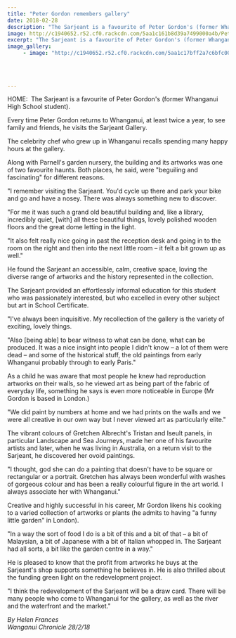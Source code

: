 ```yaml
---
title: "Peter Gordon remembers gallery"
date: 2018-02-28
description: "The Sarjeant is a favourite of Peter Gordon's (former Whanganui High School student)..."
image: http://c1940652.r52.cf0.rackcdn.com/5aa1c161b8d39a7499000a4b/Peter-Gordon-chron-28-feb.jpg
excerpt: "The Sarjeant is a favourite of Peter Gordon's (former Whanganui High School student)."
image_gallery:
     - image: "http://c1940652.r52.cf0.rackcdn.com/5aa1c17bff2a7c6bfc000a2f/Peter-Gordon-nice-chron-28-feb.jpg"
    
    
    
    
---
```


<p>HOME:&nbsp;&nbsp;The Sarjeant is a favourite of Peter Gordon's (former Whanganui High School student).</p>
<p class="element element-paragraph">Every time Peter Gordon returns to Whanganui, at least twice a year, to see family and friends, he visits the Sarjeant Gallery.</p>
<p class="element element-paragraph">The celebrity chef who grew up in Whanganui recalls spending many happy hours at the gallery.</p>
<p class="element element-paragraph">Along with Parnell's garden nursery, the building and its artworks was one of two favourite haunts. Both places, he said, were "beguiling and fascinating" for different reasons.</p>
<p class="element element-paragraph">"I remember visiting the Sarjeant. You'd cycle up there and park your bike and go and have a nosey. There was always something new to discover.</p>
<p class="element element-paragraph">"For me it was such a grand old beautiful building and, like a library, incredibly quiet, [with] all these beautiful things, lovely polished wooden floors and the great dome letting in the light.</p>
<p class="element element-paragraph">"It also felt really nice going in past the reception desk and going in to the room on the right and then into the next little room &ndash; it felt a bit grown up as well."</p>
<p class="element element-paragraph">He found the Sarjeant an accessible, calm, creative space, loving the diverse range of artworks and the history represented in the collection.</p>
<p class="element element-paragraph">The Sarjeant provided an effortlessly informal education for this student who was passionately interested, but who excelled in every other subject but art in School Certificate.</p>
<p class="element element-paragraph">"I've always been inquisitive. My recollection of the gallery is the variety of exciting, lovely things.</p>
<p class="element element-paragraph">"Also [being able] to bear witness to what can be done, what can be produced. It was a nice insight into people I didn't know &ndash; a lot of them were dead &ndash; and some of the historical stuff, the old paintings from early Whanganui probably through to early Paris."</p>
<p class="element element-paragraph">As a child he was aware that most people he knew had reproduction artworks on their walls, so he viewed art as being part of the fabric of everyday life, something he says is even more noticeable in Europe (Mr Gordon is based in London.)</p>
<p class="element element-paragraph">"We did paint by numbers at home and we had prints on the walls and we were all creative in our own way but I never viewed art as particularly elite."</p>
<p class="element element-paragraph">The vibrant colours of Gretchen Albrecht's Tristan and Iseult panels, in particular Landscape and Sea Journeys, made her one of his favourite artists and later, when he was living in Australia, on a return visit to the Sarjeant, he discovered her ovoid paintings.</p>
<p class="element element-paragraph">"I thought, god she can do a painting that doesn't have to be square or rectangular or a portrait. Gretchen has always been wonderful with washes of gorgeous colour and has been a really colourful figure in the art world. I always associate her with Whanganui."</p>
<p class="element element-paragraph">Creative and highly successful in his career, Mr Gordon likens his cooking to a varied collection of artworks or plants (he admits to having "a funny little garden" in London).</p>
<p class="element element-paragraph">"In a way the sort of food I do is a bit of this and a bit of that &ndash; a bit of Malaysian, a bit of Japanese with a bit of Italian whopped in. The Sarjeant had all sorts, a bit like the garden centre in a way."</p>
<p class="element element-paragraph">He is pleased to know that the profit from artworks he buys at the Sarjeant's shop supports something he believes in. He is also thrilled about the funding green light on the redevelopment project.</p>
<p class="element element-paragraph">"I think the redevelopment of the Sarjeant will be a draw card. There will be many people who come to Whanganui for the gallery, as well as the river and the waterfront and the market."</p>
<p class="element element-paragraph"><em>By&nbsp;Helen Frances</em><br /><em>Wanganui Chronicle 28/2/18</em></p>

